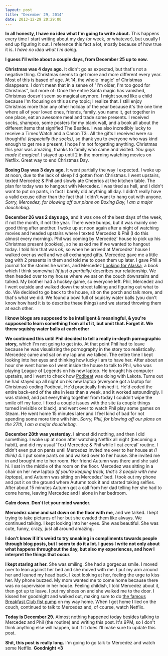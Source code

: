 ```yaml
---
layout: post
title: "December 29, 2014"
date: 2013-12-29 20:29:00
---
```


**In all honesty, I have no idea what I'm going to write about.** This happens every time I start writing about my day (or week, or whatever), but usually I end up figuring it out. I reference this fact a lot, mostly because of how true it is. *I have no idea what I'm doing.*

**I guess I'll write about a couple days, from December 25 up to now.**

**Christmas was 4 days ago.** It didn't go as expected, but that's not a negative thing. Christmas seems to get more and more different every year. Most of this is based of age. At 14, the whole 'magic' of Christmas disappears. I don't mean that in a sense of  "I'm older, I'm too good for Christmas", but more of: Once the entire Santa magic has vanished, Christmas doesn't seem so magical anymore. I might sound like a child because I'm focusing on this as my topic; I realize that. I still enjoy Christmas more than any other holiday of the year because it's the one time where all of your loved ones, friends, family, you name it, get together in one place, eat an awesome meal and trade some presents. I received socks, shampoo, some posters for my blank wall, and a book all about the different items that signified The Beatles. I was also incredibly lucky to receive a Timex Watch and a Canon T3i. All the gifts I received were so thoughtful *(especially the socks)*, so thank you to everyone who was kind enough to get me a present, I hope I'm not forgetting anything. Christmas this year was amazing, thanks to family who came and visited. *You guys made it magical.* I stayed up until 2 in the morning watching movies on Netflix. Great way to end Christmas Day.

**Boxing Day was 3 days ago.** It went partially the way I expected. I woke up at noon, due to the lack of sleep I'd gotten from Christmas. I went upstairs, texted Mercedez & Phil and slowly ate Cheerios at the kitchen table. The plan for today was to hangout with Mercedez. I was tired as hell, and I didn't want to put on pants, in fact I barely did anything all day. I didn't really have a valid excuse other than the fact that I didn't want to hang out with anyone. *Sorry, Mercedez, for blowing off our plans on Boxing Day, I am a major douchebag.*

**December 26 was 2 days ago,** and it was one of the best days of the week, if not the month, if not the year. There were bumps, but it was mainly one good thing after another. I woke up at noon again after a night of watching movies and headed upstairs where I texted Mercedez & Phil (I do this almost every morning). Phil was coming by Mercedez' house to pick up his Christmas present (cookies), so he asked me if we wanted to hangout today. I told him that was ok, so when he arrived at Mercedez' house I walked over as well and we all exchanged gifts. Mercedez gave me a little bag with 2 presents in them and told me to open them up later. I gave Phil a journal for the stories he writes, and Mercedez [Looking for Alaska](http://en.wikipedia.org/wiki/Looking_for_Alaska), a book which I think somewhat *(if just a partially)* describes our relationship. We then headed over to my house where we sat on the couch downstairs and talked. My brother had a hockey game, so everyone left. Phil, Mercedez and I went outside and walked down the street talking and figuring out what to do. We decided to go back to the house, sit on the porch and talk more, and that's what we did. We found a bowl full of squishy water balls (you don't know how hard it is to describe these things) and we started throwing them at each other.

**I know blogs are supposed to be intelligent & meaningful, & you're supposed to learn something from all of it, but omit that. Forget it. We threw squishy water balls at each other**

**We continued this until Phil decided to tell a really in-depth pornographic story,** which I'm not going to get into. At that point Phil had to leave because he was visualizing the pornography in the story too realistically. Mercedez came and sat on my lap and we talked. The entire time I kept looking into her eyes and thinking how lucky I am to have her. After about an hour she went home so I went inside the house to talk to Phil, who was playing League of Legends on his new laptop. He brought his computer upstairs, and I went to check how [Podbeat](http://podbe.at) was doing with Lakota. Turns out he had stayed up all night on *his* new laptop (everyone got a laptop for Christmas) coding Podbeat. He'd practically finished it. He'd coded the entire back-end of the site in less than a week, and it worked astoundingly. I was stoked, and put everything together from today I couldn't wipe the smile off my face. I fixed a couple issues with the site (a couple things turned invisible or black), and went over to watch Phil play some games on Steam. He went home 15 minutes later and I feel kind of bad for not spending some more time with him. *Sorry, Phil, for blowing off our plans on the 27th, I am a major douchebag.*

**December 28th was yesterday.** I almost did nothing, and then I did something. I woke up at noon after watching Netflix all night (becoming a habit), and did my usual 'Text Mercedez & Phil while I eat cereal' routine. I didn't even put on pants until Mercedez invited me over to her house at *(I think)* 4. I put some pants on and walked over to her house. She invited me in and brought me to her room. Her friend Autumn was there and she said hi. I sat in the middle of the room on the floor. Mercedez was sitting in a chair on her new laptop *(if you're keeping track, that's 3 people with new laptops)*, and Autumn was sitting on Mercedez' bed. I took out my phone and put it on the ground where Autumn took it and started taking selfies. After about 15 minutes Autumn got a call from her dad telling her she had to come home, leaving Mercedez and I alone in her bedroom.

**Calm down. Don't let your mind wander.**

**Mercedez came and sat down on the floor with me,** and we talked. I kept trying to take pictures of her but she evaded them like always. We continued talking. I kept looking into her eyes. She was beautiful. She was cute, funny, crazy, just all around amazing.

**I don't know if it's weird to try sneaking in compliments towards people through blog posts, but I seem to do it a lot. I guess I write not only about what happens throughout the day, but also my experiences, and how I interpret the things that occur.**

**I kept staring at her.** She was smiling. She had a gorgeous smile. I moved over to lean against her bed and she moved with me. I put my arm around her and leaned my head back. I kept looking at her, feeling the urge to kiss her. My phone buzzed. My mom wanted me to come home because there was no supervision in her house. Feeling childish, I told Mercedez about it, then got up to leave. I put my shoes on and she walked me to the door. I kissed her goodnight and walked out, making sure to do [the famous Breakfast Club fist pump](http://www.youtube.com/watch?v=TkVjkvaeFnQ) on my way home. When I got home I lied on the couch, continued to talk to Mercedez and, of course, watch Netflix.

**Today is December 29.** Almost nothing happened today besides talking to Mercedez and Phil (the routine) and writing this post. It's 9PM, so I don't think anything else will happen, but if it does I'll make sure to update this post.

**Shit, this post is really long.** I'm going to go talk to Mercedez and watch some Netflix. **Goodnight <3**
